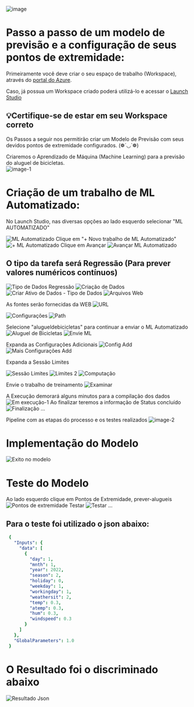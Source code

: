 ![image](https://github.com/cezarscarvalho/DIO-Azure-Microsoft-Projetos/assets/158849910/721a73fe-865b-4416-a2cf-f5ef7a9a3eff)


# Passo a passo de um modelo de previsão e a configuração de seus pontos de extremidade:


Primeiramente você deve criar o seu espaço de trabalho (Workspace), através do [portal do Azure](https://www.portal.azure.com).

Caso, já possua um Workspace criado poderá utilizá-lo e acessar o [Launch Studio](https://ml.azure.com) 

## 💡Certifique-se de estar em seu Workspace correto

Os Passos a seguir nos permitirão criar um Modelo de Previsão com seus devidos pontos de extremidade configurados. (❁´◡`❁)

Criaremos o Aprendizado de Máquina (Machine Learning) para a previsão do aluguel de bicicletas.    
![image-1](https://github.com/cezarscarvalho/DIO-Azure-Microsoft-Projetos/assets/158849910/412fafe9-9dc4-4e63-ab87-88ba72620ffc)



# Criação de um trabalho de ML Automatizado:

No Launch Studio, nas diversas opções ao lado esquerdo selecionar  "ML AUTOMATIZADO" 

![ML Automatizado](https://github.com/cezarscarvalho/DIO-Azure-Microsoft-Projetos/assets/158849910/a9e60236-0cbb-4cdd-b5d1-da1da14cdc4a)
Clique em "+ Novo trabalho de ML Automatizado"
![+ ML Automatizado](https://github.com/cezarscarvalho/DIO-Azure-Microsoft-Projetos/assets/158849910/a88ca61c-dc2e-49f8-9cbe-d47a14c5788f)
Clique em Avançar
![Avançar ML Automatizado](https://github.com/cezarscarvalho/DIO-Azure-Microsoft-Projetos/assets/158849910/c40f590c-b448-4bb2-b483-b02fba23b8f3)
## O tipo da tarefa será Regressão (Para prever valores numéricos contínuos)
![Tipo de Dados Regressão](https://github.com/cezarscarvalho/DIO-Azure-Microsoft-Projetos/assets/158849910/a79302be-76c5-4f78-8479-a34a02e2d934)
![Criação de Dados](https://github.com/cezarscarvalho/DIO-Azure-Microsoft-Projetos/assets/158849910/52d1ef05-bf1b-4432-95fd-abbd28ab986b)
![Criar Ativo de Dados - Tipo de Dados](https://github.com/cezarscarvalho/DIO-Azure-Microsoft-Projetos/assets/158849910/585043ac-4994-4928-9ab9-72633a5a9e49)
![Arquivos Web](https://github.com/cezarscarvalho/DIO-Azure-Microsoft-Projetos/assets/158849910/add29ab6-83f1-4edb-ae7d-57a54087283b)

As fontes serão fornecidas da WEB
![URL](https://github.com/cezarscarvalho/DIO-Azure-Microsoft-Projetos/assets/158849910/d35faf4d-e650-4065-8f10-6734fabf7cbe)


![Configurações](https://github.com/cezarscarvalho/DIO-Azure-Microsoft-Projetos/assets/158849910/a97e49a3-42d8-41b3-b97e-72d4a384a235)
![Path](https://github.com/cezarscarvalho/DIO-Azure-Microsoft-Projetos/assets/158849910/b2279cb5-feba-45fa-981f-3b4922700599)

Selecione "alugueldebicicletas" para continuar a enviar o ML Automatizado
![Aluguel de Bicicletas](https://github.com/cezarscarvalho/DIO-Azure-Microsoft-Projetos/assets/158849910/b9364601-526e-482e-bc0a-ccda737121d7)
![Envie ML](https://github.com/cezarscarvalho/DIO-Azure-Microsoft-Projetos/assets/158849910/0389d91b-4ded-4510-864a-f070fb085b2d)

Expanda as Configurações Adicionais
![Config Add](https://github.com/cezarscarvalho/DIO-Azure-Microsoft-Projetos/assets/158849910/670b4a47-717c-4575-90a4-8b2b1c236ddd)
![Mais Configurações Add](https://github.com/cezarscarvalho/DIO-Azure-Microsoft-Projetos/assets/158849910/f41f34a2-aea2-46e3-ab6e-b78e21e05f4a)


Expanda a Sessão Limites

![Sessão Limites](https://github.com/cezarscarvalho/DIO-Azure-Microsoft-Projetos/assets/158849910/9bde8738-9b66-45e8-9c66-36410cd7cd84)
![Limites 2](https://github.com/cezarscarvalho/DIO-Azure-Microsoft-Projetos/assets/158849910/b6f57fb9-7b8b-4954-be40-5d45ceb384f1)
![Computação](https://github.com/cezarscarvalho/DIO-Azure-Microsoft-Projetos/assets/158849910/2dda7352-c34e-4423-93e7-7c149e0db3f6)


Envie o trabalho de treinamento
![Examinar](https://github.com/cezarscarvalho/DIO-Azure-Microsoft-Projetos/assets/158849910/06e1ac29-b200-4f9b-933c-10738db325d8)

A Execução demorará alguns minutos para a compilação dos dados
![Em execução-1](https://github.com/cezarscarvalho/DIO-Azure-Microsoft-Projetos/assets/158849910/a907a74a-9192-4b4a-841c-b024e21b940e)
Ao finalizar teremos a informação de Status concluído
![Finalização](https://github.com/cezarscarvalho/DIO-Azure-Microsoft-Projetos/assets/158849910/60f6cc01-dc55-4a29-8709-cb9e454d113d)
...

Pipeline com as etapas do processo e os testes realizados
![image-2](https://github.com/cezarscarvalho/DIO-Azure-Microsoft-Projetos/assets/158849910/226dc15b-90be-41a8-a485-71b27c4f0dad)
# Implementação do Modelo
![Exito no modelo](https://github.com/cezarscarvalho/DIO-Azure-Microsoft-Projetos/assets/158849910/e2099a98-2040-4624-9a81-b6dd5f76d335)
# Teste do Modelo

Ao lado esquerdo clique em Pontos de Extremidade, prever-alugueis
![Pontos de extremidade](https://github.com/cezarscarvalho/DIO-Azure-Microsoft-Projetos/assets/158849910/7b7bc0c3-ee54-4d73-a0ef-3eefabc51181)
Testar
![Testar](https://github.com/cezarscarvalho/DIO-Azure-Microsoft-Projetos/assets/158849910/939625ae-208e-4166-8bd2-fa29a14d91fc)
...

## Para o teste foi utilizado o json abaixo:
```yaml
 {
   "Inputs": { 
     "data": [
       {
         "day": 1,
         "mnth": 1,   
         "year": 2022,
         "season": 2,
         "holiday": 0,
         "weekday": 1,
         "workingday": 1,
         "weathersit": 2, 
         "temp": 0.3, 
         "atemp": 0.3,
         "hum": 0.3,
         "windspeed": 0.3 
       }
     ]    
   },   
   "GlobalParameters": 1.0
 }
 ``````


# O Resultado foi o discriminado abaixo

![Resultado Json](https://github.com/cezarscarvalho/DIO-Azure-Microsoft-Projetos/assets/158849910/eed979f6-756a-406e-9787-48b8656aac3c)
